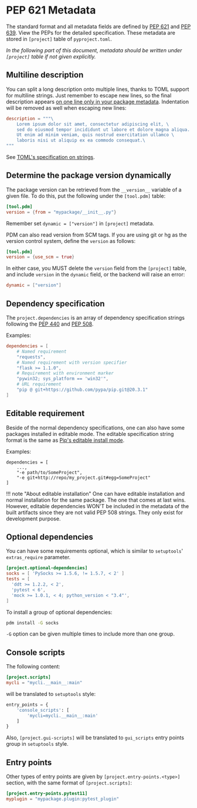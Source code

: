 # PEP 621 Metadata

The standard format and all metadata fields are defined by [PEP 621](https://www.python.org/dev/peps/pep-0621/) and
[PEP 639](https://www.python.org/dev/peps/pep-0639/).
View the PEPs for the detailed specification. These metadata are stored in `[project]` table of `pyproject.toml`.

_In the following part of this document, metadata should be written under `[project]` table if not given explicitly._

## Multiline description

You can split a long description onto multiple lines, thanks to TOML support for multiline strings.
Just remember to escape new lines, so the final description appears
[on one line only in your package metadata](https://packaging.python.org/specifications/core-metadata/#summary).
Indentation will be removed as well when escaping new lines:

```toml
description = """\
    Lorem ipsum dolor sit amet, consectetur adipiscing elit, \
    sed do eiusmod tempor incididunt ut labore et dolore magna aliqua. \
    Ut enim ad minim veniam, quis nostrud exercitation ullamco \
    laboris nisi ut aliquip ex ea commodo consequat.\
"""
```

See [TOML's specification on strings](https://toml.io/en/v1.0.0#string).

## Determine the package version dynamically

The package version can be retrieved from the `__version__` variable of a given file. To do this, put the following
under the `[tool.pdm]` table:

```toml
[tool.pdm]
version = {from = "mypackage/__init__.py"}
```

Remember set `dynamic = ["version"]` in `[project]` metadata.

PDM can also read version from SCM tags. If you are using git or hg as the version control system, define the
`version` as follows:

```toml
[tool.pdm]
version = {use_scm = true}
```

In either case, you MUST delete the `version` field from the `[project]` table, and include `version`
in the `dynamic` field, or the backend will raise an error:

```toml
dynamic = ["version"]
```

## Dependency specification

The `project.dependencies` is an array of dependency specification strings following the [PEP 440](https://www.python.org/dev/peps/pep-0440/)
and [PEP 508](https://www.python.org/dev/peps/pep-0508/).

Examples:

```toml
dependencies = [
    # Named requirement
    "requests",
    # Named requirement with version specifier
    "flask >= 1.1.0",
    # Requirement with environment marker
    "pywin32; sys_platform == 'win32'",
    # URL requirement
    "pip @ git+https://github.com/pypa/pip.git@20.3.1"
]
```

## Editable requirement

Beside of the normal dependency specifications, one can also have some packages installed in editable mode. The editable specification string format
is the same as [Pip's editable install mode](https://pip.pypa.io/en/stable/cli/pip_install/#editable-installs).

Examples:

```
dependencies = [
    ...,
    "-e path/to/SomeProject",
    "-e git+http://repo/my_project.git#egg=SomeProject"
]
```

!!! note "About editable installation"
    One can have editable installation and normal installation for the same package. The one that comes at last wins.
    However, editable dependencies WON'T be included in the metadata of the built artifacts since they are not valid
    PEP 508 strings. They only exist for development purpose.

## Optional dependencies

You can have some requirements optional, which is similar to `setuptools`' `extras_require` parameter.

```toml
[project.optional-dependencies]
socks = [ 'PySocks >= 1.5.6, != 1.5.7, < 2' ]
tests = [
  'ddt >= 1.2.2, < 2',
  'pytest < 6',
  'mock >= 1.0.1, < 4; python_version < "3.4"',
]
```

To install a group of optional dependencies:

```bash
pdm install -G socks
```

`-G` option can be given multiple times to include more than one group.

## Console scripts

The following content:

```toml
[project.scripts]
mycli = "mycli.__main__:main"
```

will be translated to `setuptools` style:

```python
entry_points = {
    'console_scripts': [
        'mycli=mycli.__main__:main'
    ]
}
```

Also, `[project.gui-scripts]` will be translated to `gui_scripts` entry points group in `setuptools` style.

## Entry points

Other types of entry points are given by `[project.entry-points.<type>]` section, with the same
format of `[project.scripts]`:

```toml
[project.entry-points.pytest11]
myplugin = "mypackage.plugin:pytest_plugin"
```
